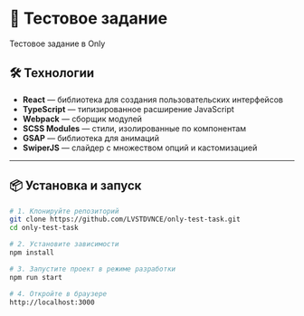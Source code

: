 # 🚀 Тестовое задание

Тестовое задание в Only

## 🛠️ Технологии

- **React** — библиотека для создания пользовательских интерфейсов
- **TypeScript** — типизированное расширение JavaScript
- **Webpack** — сборщик модулей
- **SCSS Modules** — стили, изолированные по компонентам
- **GSAP** — библиотека для анимаций
- **SwiperJS** — слайдер с множеством опций и кастомизацией

---

## 📦 Установка и запуск

```bash
# 1. Клонируйте репозиторий
git clone https://github.com/LVSTDVNCE/only-test-task.git
cd only-test-task

# 2. Установите зависимости
npm install

# 3. Запустите проект в режиме разработки
npm run start

# 4. Откройте в браузере
http://localhost:3000
```
